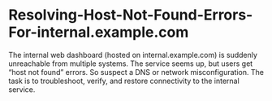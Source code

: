 # Resolving-Host-Not-Found-Errors-For-internal.example.com
The internal web dashboard (hosted on internal.example.com) is suddenly unreachable from multiple systems. The service seems up, but users get “host not found” errors. So suspect a DNS or network misconfiguration.  The task is to troubleshoot, verify, and restore connectivity to the internal service.
